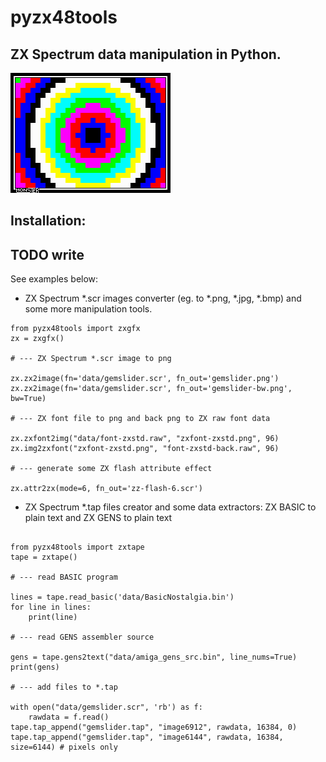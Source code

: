 # pyzx48tools

## ZX Spectrum data manipulation in Python.

![image](/assets/GFX_MoNsTeR-GDC_Demo.png?raw=true "Image")

## Installation:

## TODO write

See examples below:

- ZX Spectrum *.scr images converter (eg. to *.png, *.jpg, *.bmp) and some more manipulation tools.
```
from pyzx48tools import zxgfx
zx = zxgfx()

# --- ZX Spectrum *.scr image to png

zx.zx2image(fn='data/gemslider.scr', fn_out='gemslider.png')
zx.zx2image(fn='data/gemslider.scr', fn_out='gemslider-bw.png', bw=True)

# --- ZX font file to png and back png to ZX raw font data

zx.zxfont2img("data/font-zxstd.raw", "zxfont-zxstd.png", 96)
zx.img2zxfont("zxfont-zxstd.png", "font-zxstd-back.raw", 96)

# --- generate some ZX flash attribute effect

zx.attr2zx(mode=6, fn_out='zz-flash-6.scr')

```

- ZX Spectrum *.tap files creator and some data extractors: ZX BASIC to plain text and ZX GENS to plain text

```

from pyzx48tools import zxtape
tape = zxtape()

# --- read BASIC program

lines = tape.read_basic('data/BasicNostalgia.bin')
for line in lines:
    print(line)

# --- read GENS assembler source

gens = tape.gens2text("data/amiga_gens_src.bin", line_nums=True)
print(gens)

# --- add files to *.tap

with open("data/gemslider.scr", 'rb') as f:
    rawdata = f.read()
tape.tap_append("gemslider.tap", "image6912", rawdata, 16384, 0)
tape.tap_append("gemslider.tap", "image6144", rawdata, 16384, size=6144) # pixels only

```